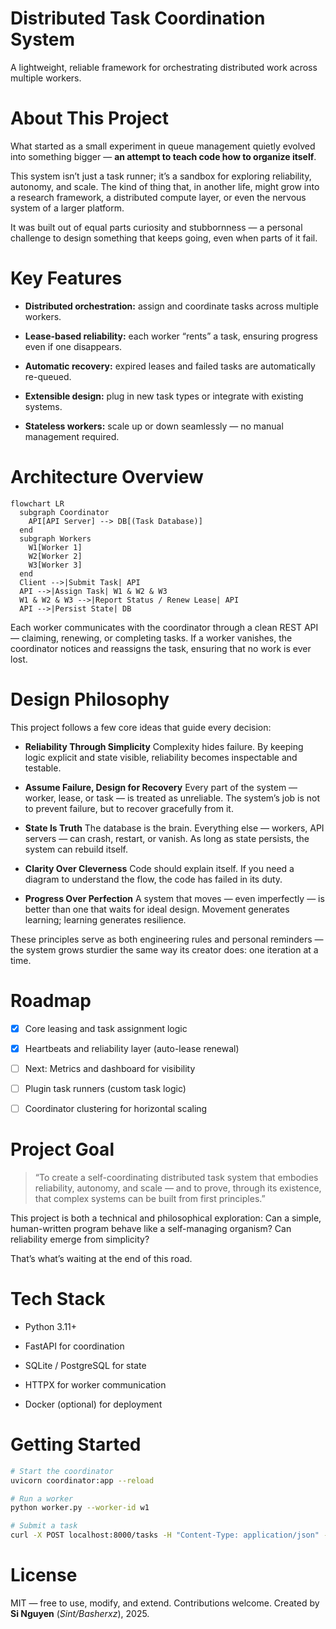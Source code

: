 # Distributed Task Coordination System

A lightweight, reliable framework for orchestrating distributed work across multiple workers.


# About This Project

What started as a small experiment in queue management quietly evolved into something bigger — **an attempt to teach code how to organize itself**.

This system isn’t just a task runner; it’s a sandbox for exploring reliability, autonomy, and scale.
The kind of thing that, in another life, might grow into a research framework, a distributed compute layer, or even the nervous system of a larger platform.

It was built out of equal parts curiosity and stubbornness — a personal challenge to design something that keeps going, even when parts of it fail.

# Key Features

- **Distributed orchestration:** assign and coordinate tasks across multiple workers.

- **Lease-based reliability:** each worker “rents” a task, ensuring progress even if one disappears.

- **Automatic recovery:** expired leases and failed tasks are automatically re-queued.

- **Extensible design:** plug in new task types or integrate with existing systems.

- **Stateless workers:** scale up or down seamlessly — no manual management required.

# Architecture Overview
```
flowchart LR
  subgraph Coordinator
    API[API Server] --> DB[(Task Database)]
  end
  subgraph Workers
    W1[Worker 1]
    W2[Worker 2]
    W3[Worker 3]
  end
  Client -->|Submit Task| API
  API -->|Assign Task| W1 & W2 & W3
  W1 & W2 & W3 -->|Report Status / Renew Lease| API
  API -->|Persist State| DB
```

Each worker communicates with the coordinator through a clean REST API — claiming, renewing, or completing tasks.
If a worker vanishes, the coordinator notices and reassigns the task, ensuring that no work is ever lost.

# Design Philosophy

This project follows a few core ideas that guide every decision:

- **Reliability Through Simplicity**
Complexity hides failure. By keeping logic explicit and state visible, reliability becomes inspectable and testable.

- **Assume Failure, Design for Recovery**
Every part of the system — worker, lease, or task — is treated as unreliable.
The system’s job is not to prevent failure, but to recover gracefully from it.

- **State Is Truth**
The database is the brain. Everything else — workers, API servers — can crash, restart, or vanish.
As long as state persists, the system can rebuild itself.

- **Clarity Over Cleverness**
Code should explain itself. If you need a diagram to understand the flow, the code has failed in its duty.

- **Progress Over Perfection**
A system that moves — even imperfectly — is better than one that waits for ideal design.
Movement generates learning; learning generates resilience.

These principles serve as both engineering rules and personal reminders — the system grows sturdier the same way its creator does: one iteration at a time.

# Roadmap

 - [x] Core leasing and task assignment logic

 - [x] Heartbeats and reliability layer (auto-lease renewal)

 - [ ] Next: Metrics and dashboard for visibility

 - [ ] Plugin task runners (custom task logic)

 - [ ] Coordinator clustering for horizontal scaling

# Project Goal

> “To create a self-coordinating distributed task system that embodies reliability, autonomy, and scale —
and to prove, through its existence, that complex systems can be built from first principles.”

This project is both a technical and philosophical exploration:
Can a simple, human-written program behave like a self-managing organism?
Can reliability emerge from simplicity?

That’s what’s waiting at the end of this road.

# Tech Stack

- Python 3.11+

- FastAPI for coordination

- SQLite / PostgreSQL for state

- HTTPX for worker communication

- Docker (optional) for deployment

 # Getting Started
 ```bash
# Start the coordinator
uvicorn coordinator:app --reload

# Run a worker
python worker.py --worker-id w1

# Submit a task
curl -X POST localhost:8000/tasks -H "Content-Type: application/json" -d '{"data":"example"}'
```

# License

MIT — free to use, modify, and extend. Contributions welcome. Created by **Si Nguyen** (_Sint/Basherxz_), 2025.
